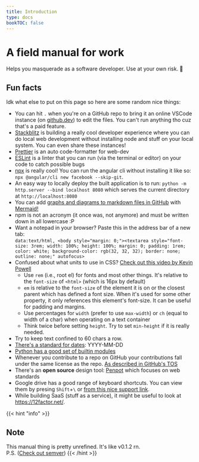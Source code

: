 ```yaml
---
title: Introduction
type: docs
bookTOC: false
---
```


# A field manual for work
Helps you masquerade as a software developer. Use at your own risk. 🍊

## Fun facts
Idk what else to put on this page so here are some random nice things:
* You can hit `.` when you're on a GitHub repo to bring it an online VSCode instance (on [github.dev](https://github.dev)) to edit the files. You can't run anything tho cuz that's a paid feature.
* [Stackblitz](https://stackblitz.com) is building a really cool developer experience where you can do local web development without installing node and stuff on your local system. You can even share these instances!
* [Prettier](https://prettier.io/) is an auto code-formatter for web-dev
* [ESLint](https://eslint.org/) is a linter that you can run (via the terminal or editor) on your code to catch possible bugs
* [npx](https://nodejs.dev/learn/the-npx-nodejs-package-runner/) is really cool! You can run the angular cli without installing it like so: `npx @angular/cli new facebook --skip-git`.
* An easy way to locally deploy the built application is to run: `python -m http.server --bind localhost 8080` which serves the current directory at `http://localhost:8080`
* You can add [graphs and diagrams to markdown files in GitHub](https://github.blog/2022-02-14-include-diagrams-markdown-files-mermaid/) with [Mermaid!](https://mermaid-js.github.io/mermaid/#/)
* npm is not an acronym (it once was, not anymore) and must be written down in all lowercase :P
* Want a notepad in your browser? Paste this in the address bar of a new tab:  
`data:text/html, <body style="margin: 0;"><textarea style="font-size: 3rem; width: 100%; height: 100%; margin: 0; padding: 1rem; color: white; background-color: rgb(32, 32, 32); border: none; outline: none;" autofocus>`
* Confused about what units to use in CSS? [Check out this video by Kevin Powell](https://www.youtube.com/watch?v=N5wpD9Ov_To)
    * Use `rem` (i.e., root el) for fonts and most other things. It's relative to the `font-size` of `<html>` (which is 16px by default)
    * `em` is relative to the `font-size` of the element it is on or the closest parent which has defined a font size. When it's used for some other property, it only references this element's font-size. It can be useful for padding and margins.
    * Use percentages for `width` (prefer to use `max-width`) or `ch` (equal to width of a char) when operating on a text container
    * Think twice before setting `height`. Try to set `min-height` if it is really needed.
* Try to keep text confined to 60 chars a row.
* [There's a standard for dates](https://www.iso.org/iso-8601-date-and-time-format.html): YYYY-MM-DD
* [Python has a good set of builtin modules](https://docs.python.org/3/py-modindex.html)
* Whenever you contribute to a repo on GitHub your contributions fall under the same license as the repo.
[As described in GitHub's TOS](https://docs.github.com/en/site-policy/github-terms/github-terms-of-service#6-contributions-under-repository-license) 
* There's an **open source** design tool: [Penpot](https://penpot.app) which focuses on web standards
* Google drive has a good range of keyboard shortcuts. You can view them by presing
`Shift`+`\` or [from this nice support link](https://support.google.com/drive/answer/2563044).
* While building SaaS (stuff as a service), it might be useful to look at https://12factor.net/.

{{< hint "info" >}}
## Note
This manual thing is pretty unrefined. It's like v0.1.2 rn.  
P.S. ([Check out semver](https://semver.org/))
{{< /hint >}}